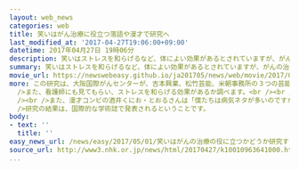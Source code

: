 ```yaml
---
layout: web_news
categories: web
title: 笑いはがん治療に役立つ落語や漫才で研究へ
last_modified_at: '2017-04-27T19:06:00+09:00'
datetime: 2017年04月27日 19時06分
description: 笑いはストレスを和らげるなど、体によい効果があるとされていますが、がんの治療にも役立つか、落語や漫才などを通して検証する研究が、大阪国際がんセンターで進められることになりました。
summary: 笑いはストレスを和らげるなど、体によい効果があるとされていますが、がんの治療にも役立つか、落語や漫才などを通して検証する研究が、大阪国際がんセンターで進められることになりました。
movie_url: https://newswebeasy.github.io/ja201705/news/web/movie/2017/05/01/k10010963641000.mp4
more: この研究は、大阪国際がんセンターが、吉本興業、松竹芸能、米朝事務所の３つの芸能事務所の協力を得て行います。<br /><br />来月からがんセンターのホールで、７０人の通院患者に落語や漫才などを見てもらい、すべての回を見たグループと半分だけ見たグループで、体の免疫の機能などにどのような違いが出るか調べます。<br
  />また、看護師にも見てもらい、ストレスを和らげる効果があるか調べます。<br /><br />記者会見した落語家の桂文珍さんは「患者の助けになればと思って一生懸命やります。笑うことで痛みを忘れることができればと思います」と話していました。<br
  /><br />また、漫才コンビの酒井くにお・とおるさんは「僕たちは病気ネタが多いのですが、場所を考えて別のネタで笑わせます」と話していました。<br /><br
  />研究の結果は、国際的な学術誌で発表されるということです。
body:
- text: ''
  title: ''
easy_news_url: /news/easy/2017/05/01/笑いはがんの治療の役に立つかどうか研究する/
source_url: http://www3.nhk.or.jp/news/html/20170427/k10010963641000.html
...
```

